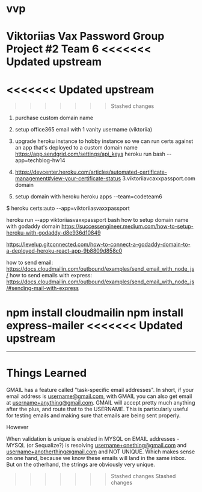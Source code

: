 # vvp

Viktoriias Vax Password Group Project #2 Team 6
<<<<<<< Updated upstream
=======
<<<<<<< Updated upstream
=======
>>>>>>> Stashed changes

1. purchase custom domain name
2. setup office365 email with 1 vanity username (viktoriia)
3. upgrade heroku instance to hobby instance so we can run certs against an app that's deployed to a custom domain name
   https://app.sendgrid.com/settings/api_keys
   heroku run bash --app=techblog-hw14

4. https://devcenter.heroku.com/articles/automated-certificate-management#view-your-certificate-status
   3.viktoriiavcaxxpassport.com domain
5. setup domain with heroku
   heroku apps --team=codeteam6

$ heroku certs:auto --app=viktoriiasvaxxpassport

heroku run --app viktoriiasvaxxpassport bash
how to setup domain name with godaddy domain
https://successengineer.medium.com/how-to-setup-heroku-with-godaddy-d8e936d10849

https://levelup.gitconnected.com/how-to-connect-a-godaddy-domain-to-a-deployed-heroku-react-app-9b8809d858c0

how to send email: https://docs.cloudmailin.com/outbound/examples/send_email_with_node_js/
how to send emails with express: https://docs.cloudmailin.com/outbound/examples/send_email_with_node_js/#sending-mail-with-express

npm install cloudmailin
npm install express-mailer
<<<<<<< Updated upstream
=======

---

# Things Learned

GMAIL has a feature called "task-specific email addresses". In short, if your email address is username@gmail.com, with GMAIL you can also get email at username+anything@gmail.com. GMAIL will accept pretty much anything after the plus, and route that to the USERNAME. This is particularly useful for testing emails and making sure that emails are being sent properly.

However

When validation is unique is enabled in MYSQL on EMAIL addresses - MYSQL (or Sequalize?) is resolving username+onething@gmail.com and username+anotherthing@gmail.com and NOT UNIQUE. Which makes sense on one hand, because we know these emails will land in the same inbox. But on the otherhand, the strings are obviously very unique.
>>>>>>> Stashed changes
>>>>>>> Stashed changes
